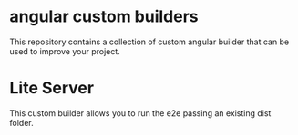 # angular custom builders

This repository contains a collection of custom angular builder that can be used to improve your project.

# Lite Server
This custom builder allows you to run the e2e passing an existing dist folder. 


